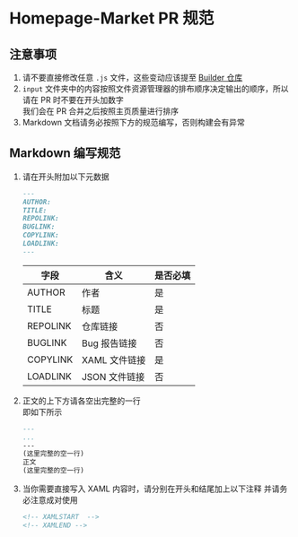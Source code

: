 # Homepage-Market PR 规范

## 注意事项

1. 请不要直接修改任意 `.js` 文件，这些变动应该提至 [Builder 仓库](https://github.com/HomePlaza-Of-PCL2/Homepage-Market-Builder)
2. `input` 文件夹中的内容按照文件资源管理器的排布顺序决定输出的顺序，所以请在 PR 时不要在开头加数字\
   我们会在 PR 合并之后按照主页质量进行排序
3. Markdown 文档请务必按照下方的规范编写，否则构建会有异常

## Markdown 编写规范

1. 请在开头附加以下元数据

   ```markdown
   ---
   AUTHOR:
   TITLE:
   REPOLINK:
   BUGLINK:
   COPYLINK:
   LOADLINK:
   ---
   ```

   | 字段     | 含义          | 是否必填 |
   | -------- | ------------- | -------- |
   | AUTHOR   | 作者          | 是       |
   | TITLE    | 标题          | 是       |
   | REPOLINK | 仓库链接      | 否       |
   | BUGLINK  | Bug 报告链接  | 否       |
   | COPYLINK | XAML 文件链接 | 是       |
   | LOADLINK | JSON 文件链接 | 否       |

2. 正文的上下方请各空出完整的一行\
   即如下所示
   ```markdown
   ---
   ...
   ---
   (这里完整的空一行)
   正文
   (这里完整的空一行)
   ```

3. 当你需要直接写入 XAML 内容时，请分别在开头和结尾加上以下注释
   并请务必注意成对使用
   ```markdown
   <!-- XAMLSTART  -->
   <!-- XAMLEND -->
   ```